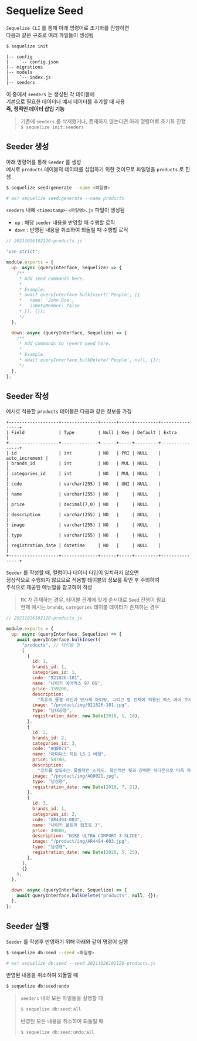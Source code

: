 # Sequelize Seed

`Sequelize CLI` 를 통해 아래 명령어로 초기화를 진행하면  
다음과 같은 구조로 여러 파일들이 생성됨

```bash
$ sequelize init
```

```
|-- config
|    `-- config.json
|-- migrations
|-- models
|    `-- index.js
|-- seeders
```

이 중에서 `seeders` 는 생성된 각 테이블에  
기본으로 필요한 데이터나 예시 데이터를 추가할 때 사용  
**즉, 정적인 데이터 삽입 기능**

> 기존에 `seeders` 를 삭제했거나, 존재하지 않는다면 아래 명령어로 초기화 진행  
> `$ sequelize init:seeders`

## Seeder 생성

아래 명령어를 통해 `Seeder` 를 생성  
예시로 `products` 테이블의 데이터를 삽입하기 위한 것이므로 파일명을 `products` 로 진행

```bash
$ sequelize seed:generate --name <파일명>

# ex) sequelize seed:generate --name products
```

`seeders` 내에 `<timestamp>-<파일명>.js` 파일이 생성됨

- `up` : 해당 `seeder` 내용을 반영할 때 수행할 로직
- `down` : 반영된 내용을 취소하여 되돌릴 때 수행할 로직

```javascript
// 20211026102120-products.js

"use strict";

module.exports = {
  up: async (queryInterface, Sequelize) => {
    /**
     * Add seed commands here.
     *
     * Example:
     * await queryInterface.bulkInsert('People', [{
     *   name: 'John Doe',
     *   isBetaMember: false
     * }], {});
     */
  },

  down: async (queryInterface, Sequelize) => {
    /**
     * Add commands to revert seed here.
     *
     * Example:
     * await queryInterface.bulkDelete('People', null, {});
     */
  },
};
```

## Seeder 작성

예시로 적용할 `products` 테이블은 다음과 같은 정보를 가짐

```
+-------------------+--------------+------+-----+---------+----------------+
| Field             | Type         | Null | Key | Default | Extra          |
+-------------------+--------------+------+-----+---------+----------------+
| id                | int          | NO   | PRI | NULL    | auto_increment |
| brands_id         | int          | NO   | MUL | NULL    |                |
| categories_id     | int          | NO   | MUL | NULL    |                |
| code              | varchar(255) | NO   | UNI | NULL    |                |
| name              | varchar(255) | NO   |     | NULL    |                |
| price             | decimal(7,0) | NO   |     | NULL    |                |
| description       | varchar(255) | NO   |     | NULL    |                |
| image             | varchar(255) | NO   |     | NULL    |                |
| type              | varchar(255) | NO   |     | NULL    |                |
| registration_date | datetime     | NO   |     | NULL    |                |
+-------------------+--------------+------+-----+---------+----------------+
```

`Seeder` 를 작성할 때, 컬럼이나 데이터 타입이 일치하지 않으면  
정상적으로 수행되지 않으므로 적용할 테이블의 정보를 확인 후 주의하여  
주석으로 제공된 메뉴얼을 참고하여 작성

> `FK` 가 존재하는 경우, 테이블 관계에 맞게 순서대로 `Seed` 진행이 필요  
> 현재 예시는 `brands`, `categories` 테이블 데이터가 존재하는 경우

```javascript
// 20211026102120-products.js

module.exports = {
  up: async (queryInterface, Sequelize) => {
    await queryInterface.bulkInsert(
      "products", // 테이블 명
      [
        {
          id: 1,
          brands_id: 1,
          categories_id: 1,
          code: "921826-101",
          name: "나이키 에어맥스 97 OG",
          price: 159200,
          description:
            "특유의 물결 라인과 반사체 파이핑, 그리고 발 전체에 적용된 맥스 에어 쿠셔닝과 같은 디테일을 그대로 간직한 디자인",
          image: "/product/img/921826-101.jpg",
          type: "남녀공용",
          registration_date: new Date(2018, 1, 18),
        },
        {
          id: 2,
          brands_id: 2,
          categories_id: 3,
          code: "AQ0021",
          name: "아디다스 하든 LS 2 버클",
          price: 58780,
          description:
            "코트를 압도하는 폭발적인 스피드. 혁신적인 핏과 강력한 락다운으로 더욱 자유로운 움직임을 이끄는 아디다스 농구화",
          image: "/product/img/AQ0021.jpg",
          type: "남성용",
          registration_date: new Date(2018, 7, 21),
        },
        {
          id: 3,
          brands_id: 1,
          categories_id: 2,
          code: "AR4494-003",
          name: "나이키 울트라 컴포트 3",
          price: 49000,
          description: "NIKE ULTRA COMFORT 3 SLIDE",
          image: "/product/img/AR4494-003.jpg",
          type: "남성용",
          registration_date: new Date(2020, 5, 25),
        },
      ],
      {}
    );
  },

  down: async (queryInterface, Sequelize) => {
    await queryInterface.bulkDelete("products", null, {});
  },
};
```

## Seeder 실행

`Seeder` 를 작성후 반영하기 위해 아래와 같이 명령어 실행

```bash
$ sequelize db:seed --seed <파일명>

# ex) sequelize db:seed --seed 20211026102120-products.js
```

반영된 내용을 취소하여 되돌릴 때

```bash
$ sequelize db:seed:undo
```

> `seeders` 내의 모든 파일들을 실행할 때
>
> ```bash
> $ sequelize db:seed:all
> ```
>
> 반영된 모든 내용을 취소하여 되돌릴 때
>
> ```bash
> $ sequelize db:seed:undo:all
> ```

